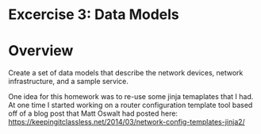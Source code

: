 # Excercise 3: Data Models

# Overview 
  Create a set of data models that describe the network devices, network infrastructure, and a sample service.  


One idea for this homework was to re-use some jinja temaplates that I had. At one time I started working on a router configuration template tool based off of a blog post that Matt Oswalt had posted here: https://keepingitclassless.net/2014/03/network-config-templates-jinja2/ 
